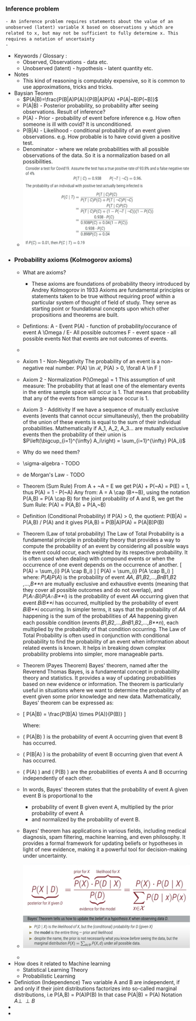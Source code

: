 ### Inference problem
	- An inference problem requires statements about the value of an unobserved (latent) variable X based on observations y which are related to x, but may not be sufficient to fully determine x. This requires a notation of uncertainty
	-
- Keywords / Glossary :
	- Observed, Observations - data etc.
	- Unobserved (latent) - hypothesis - latent quantity etc.
- Notes
	- This kind of reasoning is computably expensive, so it is common to use approximations, tricks and tricks.
- Baysian Teorem
	- $P(A|B)=\frac{P(B|A)P(A)}{P(B|A)P(A) +P(A|~B)P(~B)}$
	- P(A|B) - Posterior probability, so probability after seeing observations. Result of inference?
	- P(A) - Prior - probability of event before inference e.g. How often someone is ill with covid? It is unconditioned.
	- P(B|A) - Likelihood - conditional probability of an event given observations. e.g. How probable is to have covid given a positive test.
	- Denominator - where we relate probabilities with all possible observations of the data. So it is a normalization based on all possibilities.
	- ![image.png](../assets/image_1715256177018_0.png)
- ### Probability axioms (Kolmogorov axioms)
	- What are axioms?
		- These axioms are foundations of probability theory introduced by Andrey Kolmogorov in 1933
		  Axioms are fundamental principles or statements taken to be true without requiring proof within a particular system of thought of field of study. They serve as starting point or foundational concepts upon which other propositions and theorems are built.
	- Defintions:
	  A - Event
	  P(A) - function of probability/occurance of event A
	  \Omega / E- All possible outcomes
	  F - event space - all possible events
	  Not that events are not outcomes of events.
	-
	- Axiom 1 - Non-Negativity
	  The probability of an event is a non-negative real number. 
	  P(A) \in $\mathcal{R}$, P(A) > 0,  \forall A \in F \]
	- Axiom 2 - Normalization
	  P(\Omega) = 1
	  This assumption of unit measure: The probability that at least one of the elementary events in the entire sample space will occur is 1. 
	  That means that probability that any of the events from sample space occur is 1.
	- Axiom 3 - Additivity
	  If we have a sequence of mutually exclusive events (events that cannot occur simultaneusly), then the probability of the union of these events is equal to the sum of their individual probabilities. Mathematically if A_1, A_2, A_3... are mutually exclusive events then the probability of their union is 
	  $P\left(\bigcup_{i=1}^{\infty} A_i\right) = \sum_{i=1}^{\infty} P(A_i)$
	- Why do we need them?
	- \sigma-algebra - TODO
	- de Morgan's Law - TODO
	- Theorem (Sum Rule)
	  From A + ~A = E we get
	  P(A) + P(~A) = P(E) = 1, thus P(A) = 1 - P(~A)
	  Any from:
	  A = A \cap (B+~B), using the notation P(A,B) = P(A \cap B) for the joint probability of A and B, we get the Sum Rule: 
	  P(A) = P(A,B) + P(A,~B)
	- Definition (Conditional Probability)
	  If P(A) > 0, the quotient: 
	  P(B|A) = P(A,B) / P(A)
	  and it gives
	  P(A,B) = P(B|A)P(A) = P(A|B)P(B)
	- Theorem (Law of total probability)
	  The Law of Total Probability is a fundamental principle in probability theory that provides a way to compute the probability of an event by considering all possible ways the event could occur, each weighted by its respective probability. It is often used when dealing with compound events or when the occurrence of one event depends on the occurrence of another.
	  \[ P(A) = \sum_{i} P(A \cap B_i) \]
	  \[
	  P(A) = \sum_{i} P(A \cap B_i)
	  \]
	  where:
	  𝑃(𝐴)*P*(*A*) is the probability of event 𝐴*A*,
	  𝐵1,𝐵2,...,𝐵𝑛*B*1​,*B*2​,...,*B**n*​ are mutually exclusive and exhaustive events (meaning that they cover all possible outcomes and do not overlap), and
	  𝑃(𝐴∩𝐵𝑖)*P*(*A*∩*B**i*​) is the probability of event 𝐴*A* occurring given that event 𝐵𝑖*B**i*​ has occurred, multiplied by the probability of event 𝐵𝑖*B**i*​ occurring.
	  In simpler terms, it says that the probability of 𝐴*A* happening is the sum of the probabilities of 𝐴*A* happening given each possible condition (events 𝐵1,𝐵2,...,𝐵𝑛*B*1​,*B*2​,...,*B**n*​), each multiplied by the probability of that condition occurring.
	  The Law of Total Probability is often used in conjunction with conditional probability to find the probability of an event when information about related events is known. It helps in breaking down complex probability problems into simpler, more manageable parts.
	- Theorem (Payes Theorem)
	  Bayes' theorem, named after the Reverend Thomas Bayes, is a fundamental concept in probability theory and statistics. It provides a way of updating probabilities based on new evidence or information. The theorem is particularly useful in situations where we want to determine the probability of an event given some prior knowledge and new data.
	  Mathematically, Bayes' theorem can be expressed as:
	- \[ P(A|B) = \frac{P(B|A) \times P(A)}{P(B)} \]
	  
	  Where:
	- \( P(A|B) \) is the probability of event A occurring given that event B has occurred.
	- \( P(B|A) \) is the probability of event B occurring given that event A has occurred.
	- \( P(A) \) and \( P(B) \) are the probabilities of events A and B occurring independently of each other.
	- In words, Bayes' theorem states that the probability of event A given event B is proportional to the
		- probability of event B given event A, multiplied by the prior probability of event A
		- and normalized by the probability of event B.
	- Bayes' theorem has applications in various fields, including medical diagnosis, spam filtering, machine learning, and even philosophy. It provides a formal framework for updating beliefs or hypotheses in light of new evidence, making it a powerful tool for decision-making under uncertainty.
	- ![image.png](../assets/image_1715260594800_0.png)
	-
- How does it related to Machine learning
	- Statistical Learning Theory
	- Probabilistic Learning
- Definiotion (Independence)
  Two variable A and B are independent, if and only if their joint distributions factorizes into so-called marginal distributions, i.e 
  P(A,B) = P(A)P(B)
  In that case P(A|B) = P(A) Notation $A\perp\!\!\!\perp B$
-
-